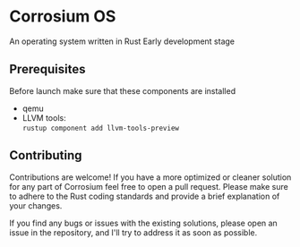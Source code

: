 # Corrosium OS
An operating system written in Rust
Early development stage

## Prerequisites
Before launch make sure that these components are installed
* qemu
* LLVM tools:\
  `rustup component add llvm-tools-preview`

## Contributing
Contributions are welcome! If you have a more optimized or cleaner solution for any part of Corrosium feel free to open a pull request. Please make sure to adhere to the Rust coding standards and provide a brief explanation of your changes.

If you find any bugs or issues with the existing solutions, please open an issue in the repository, and I'll try to address it as soon as possible.